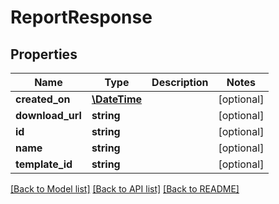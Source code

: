 # ReportResponse

## Properties
Name | Type | Description | Notes
------------ | ------------- | ------------- | -------------
**created_on** | [**\DateTime**](\DateTime.md) |  | [optional] 
**download_url** | **string** |  | [optional] 
**id** | **string** |  | [optional] 
**name** | **string** |  | [optional] 
**template_id** | **string** |  | [optional] 

[[Back to Model list]](../../README.md#documentation-for-models) [[Back to API list]](../../README.md#documentation-for-api-endpoints) [[Back to README]](../../README.md)

